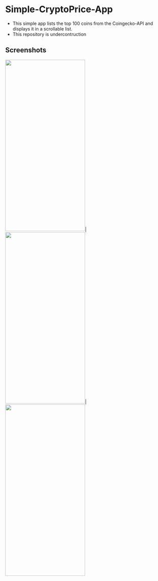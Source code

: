 # Simple-CryptoPrice-App
- This simple app lists the top 100 coins from the Coingecko-API and displays it in a scrollable list. 
- This repository is undercontruction

## Screenshots
<img src="https://user-images.githubusercontent.com/64978825/154864464-13bade65-3153-4f9d-b695-04a31ea26da6.png" width="252" height="540">|
<img src="https://user-images.githubusercontent.com/64978825/154864466-19116d55-403d-4bf5-98e0-9834536e789a.png" width="252" height="540">|
<img src="https://user-images.githubusercontent.com/64978825/154864467-04d90b36-6350-45c1-9fe8-d44770d9e693.png" width="252" height="540">
